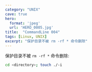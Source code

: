 ```yaml
---
category: "UNIX"
cave: true
hero:
  format: 'jpeg'
  url: 'HERO_0005.jpg'
title:  "CommandLine 004"
tags: [Linux, UNIX]
excerpt: "保护目录不被 rm -rf * 命令删除"
---
```

保护目录不被 `rm -rf *` 命令删除:

```sh
cd <directory>; touch ./-i
```
